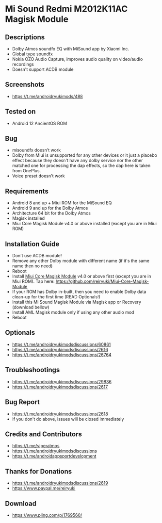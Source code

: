 # Mi Sound Redmi M2012K11AC Magisk Module

## Descriptions
- Dolby Atmos soundfx EQ with MiSound app by Xiaomi Inc.
- Global type soundfx
- Nokia OZO Audio Capture, improves audio quality on video/audio recordings
- Doesn't support ACDB module

## Screenshots
- https://t.me/androidryukimods/488

## Tested on
- Android 12 AncientOS ROM

## Bug
- misoundfx doesn't work
- Dolby from Miui is unsupported for any other devices or it just a placebo effect because they doesn't have any dolby service nor the other matched one for processing the dap effects, so the dap here is taken from OnePlus.
- Voice preset doesn't work

## Requirements
- Android 8 and up + Miui ROM for the MiSound EQ
- Android 9 and up for the Dolby Atmos
- Architecture 64 bit for the Dolby Atmos
- Magisk installed
- Miui Core Magisk Module v4.0 or above installed (except you are in Miui ROM)

## Installation Guide
- Don't use ACDB module!
- Remove any other Dolby module with different name (if it's the same name then no need)
- Reboot
- Install [Miui Core Magisk Module](https://github.com/reiryuki/Miui-Core-Magisk-Module) v4.0 or above first (except you are in Miui ROM). Tap here: https://github.com/reiryuki/Miui-Core-Magisk-Module
- If your ROM has Dolby in-built, then you need to enable Dolby data clean-up for the first time (READ Optionals!)
- Install this Mi Sound Magisk Module via Magisk app or Recovery (download bellow)
- Install AML Magisk module only if using any other audio mod
- Reboot

## Optionals
- https://t.me/androidryukimodsdiscussions/60861
- https://t.me/androidryukimodsdiscussions/2616
- https://t.me/androidryukimodsdiscussions/26764

## Troubleshootings
- https://t.me/androidryukimodsdiscussions/29836
- https://t.me/androidryukimodsdiscussions/2617

## Bug Report
- https://t.me/androidryukimodsdiscussions/2618
- If you don't do above, issues will be closed immediately

## Credits and Contributors
- https://t.me/viperatmos
- https://t.me/androidryukimodsdiscussions
- https://t.me/androidappsportdevelopment

## Thanks for Donations
- https://t.me/androidryukimodsdiscussions/2619
- https://www.paypal.me/reiryuki

## Download
- https://www.pling.com/p/1769560/



